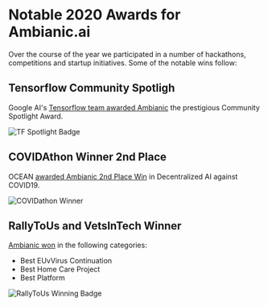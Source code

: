 # Notable 2020 Awards for Ambianic.ai

Over the course of the year we participated in a number of hackathons, competitions and startup initiatives. Some of the notable wins follow:

## Tensorflow Community Spotligh

Google AI's [Tensorflow team awarded Ambianic](https://twitter.com/TensorFlow/status/1291071490062983172) the prestigious Community Spotlight Award.

![TF Spotlight Badge](https://pbs.twimg.com/profile_banners/1195860619284664320/1596827858/600x200)

## COVIDAthon Winner 2nd Place

OCEAN [awarded Ambianic 2nd Place Win](https://covidathon.devpost.com/project-gallery) in Decentralized AI against COVID19.

![COVIDathon Winner](https://pbs.twimg.com/media/El7UzkUXgAA-fp7?format=png&name=360x360)

## RallyToUs and VetsInTech Winner

[Ambianic won](https://twitter.com/ambianicai/status/1323730194281172993?s=20) in the following categories:
* Best EUvVirus Continuation
* Best Home Care Project
* Best Platform

![RallyToUs Winning Badge](https://pbs.twimg.com/media/El7UzkUXgAA-fp7?format=png&name=360x360)


